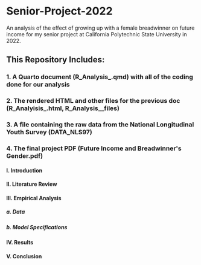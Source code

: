 # Senior-Project-2022

An analysis of the effect of growing up with a female breadwinner on future income for my senior project at California Polytechnic State University in 2022.

## This Repository Includes:

### 1. A Quarto document (R_Analysis_.qmd) with all of the coding done for our analysis 

### 2. The rendered HTML and other files for the previous doc (R_Analyisis_.html, R_Analysis__files)

### 3. A file containing the raw data from the National Longitudinal Youth Survey (DATA_NLS97)

### 4. The final project PDF (Future Income and Breadwinner's Gender.pdf)

#### I. Introduction

#### II. Literature Review

#### III. Empirical Analysis 

##### a. Data 

##### b. Model Specifications

#### IV. Results 

#### V. Conclusion